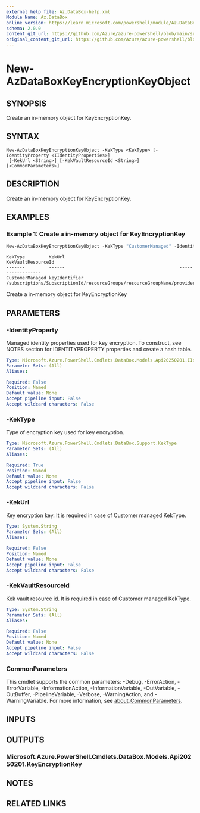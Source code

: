 ```yaml
---
external help file: Az.DataBox-help.xml
Module Name: Az.DataBox
online version: https://learn.microsoft.com/powershell/module/Az.DataBox/new-AzDataBoxKeyEncryptionKeyObject
schema: 2.0.0
content_git_url: https://github.com/Azure/azure-powershell/blob/main/src/DataBox/DataBox/help/New-AzDataBoxKeyEncryptionKeyObject.md
original_content_git_url: https://github.com/Azure/azure-powershell/blob/main/src/DataBox/DataBox/help/New-AzDataBoxKeyEncryptionKeyObject.md
---
```


# New-AzDataBoxKeyEncryptionKeyObject

## SYNOPSIS
Create an in-memory object for KeyEncryptionKey.

## SYNTAX

```
New-AzDataBoxKeyEncryptionKeyObject -KekType <KekType> [-IdentityProperty <IIdentityProperties>]
 [-KekUrl <String>] [-KekVaultResourceId <String>] [<CommonParameters>]
```

## DESCRIPTION
Create an in-memory object for KeyEncryptionKey.

## EXAMPLES

### Example 1: Create a in-memory object for KeyEncryptionKey
```powershell
New-AzDataBoxKeyEncryptionKeyObject -KekType "CustomerManaged" -IdentityProperty @{Type = "UserAssigned"; UserAssignedResourceId = "/subscriptions/SubscriptionId/resourceGroups/resourceGroupName/providers/Microsoft.ManagedIdentity/userAssignedIdentities/identityName"} -KekUrl "keyIdentifier" -KekVaultResourceId "/subscriptions/SubscriptionId/resourceGroups/resourceGroupName/providers/Microsoft.KeyVault/vaults/keyVaultName"
```

```output
KekType         KekUrl                                           KekVaultResourceId
-------         ------                                           ------------------
CustomerManaged keyIdentifier /subscriptions/SubscriptionId/resourceGroups/resourceGroupName/providers/Microsoft.KeyVault/vaults/keyVaultName
```

Create a in-memory object for KeyEncryptionKey

## PARAMETERS

### -IdentityProperty
Managed identity properties used for key encryption.
To construct, see NOTES section for IDENTITYPROPERTY properties and create a hash table.

```yaml
Type: Microsoft.Azure.PowerShell.Cmdlets.DataBox.Models.Api20250201.IIdentityProperties
Parameter Sets: (All)
Aliases:

Required: False
Position: Named
Default value: None
Accept pipeline input: False
Accept wildcard characters: False
```

### -KekType
Type of encryption key used for key encryption.

```yaml
Type: Microsoft.Azure.PowerShell.Cmdlets.DataBox.Support.KekType
Parameter Sets: (All)
Aliases:

Required: True
Position: Named
Default value: None
Accept pipeline input: False
Accept wildcard characters: False
```

### -KekUrl
Key encryption key.
It is required in case of Customer managed KekType.

```yaml
Type: System.String
Parameter Sets: (All)
Aliases:

Required: False
Position: Named
Default value: None
Accept pipeline input: False
Accept wildcard characters: False
```

### -KekVaultResourceId
Kek vault resource id.
It is required in case of Customer managed KekType.

```yaml
Type: System.String
Parameter Sets: (All)
Aliases:

Required: False
Position: Named
Default value: None
Accept pipeline input: False
Accept wildcard characters: False
```

### CommonParameters
This cmdlet supports the common parameters: -Debug, -ErrorAction, -ErrorVariable, -InformationAction, -InformationVariable, -OutVariable, -OutBuffer, -PipelineVariable, -Verbose, -WarningAction, and -WarningVariable. For more information, see [about_CommonParameters](http://go.microsoft.com/fwlink/?LinkID=113216).

## INPUTS

## OUTPUTS

### Microsoft.Azure.PowerShell.Cmdlets.DataBox.Models.Api20250201.KeyEncryptionKey

## NOTES

## RELATED LINKS
